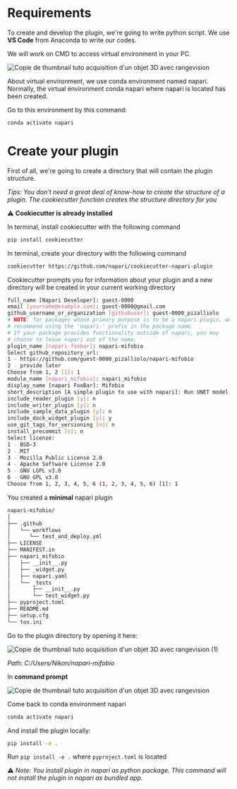 # Requirements

To create and develop the plugin, we're going to write python script. We use **VS Code** from Anaconda to write our codes.

We will work on CMD to access virtual environment in your PC.

![Copie de thumbnail tuto acquisition d'un objet 3D avec rangevision](https://github.com/hereariim/IPPN_napari/assets/93375163/0432691b-cc89-4a57-81f9-543d1058fc53)

 About virtual environment, we use conda environment named napari. Normally, the virtual environment conda napari where napari is located has been created. 

Go to this environment by this command:

```bash
conda activate napari
```

# Create your plugin

First of all, we're going to create a directory that will contain the plugin structure. 

*Tips: You don't need a great deal of know-how to create the structure of a plugin. The cookiecutter function creates the structure directory for you*

⚠️ **Cookiecutter is already installed**

In terminal, install cookiecutter with the following command

```bash
pip install cookiecutter
```

In terminal, create your directory with the following command

```bash
cookiecutter https://github.com/napari/cookiecutter-napari-plugin
```

Cookiecutter prompts you for information about your plugin and a new directory will be created in your current working directory

```bash
full_name [Napari Developer]: guest-0000
email [yourname@example.com]: guest-0000@gmail.com
github_username_or_organization [githubuser]: guest-0000_pizalliolo
# NOTE: for packages whose primary purpose is to be a napari plugin, we
# recommend using the 'napari-' prefix in the package name.
# If your package provides functionality outside of napari, you may
# choose to leave napari out of the name.
plugin_name [napari-foobar]: napari-mifobio
Select github_repository_url:
1 - https://github.com/guest-0000_pizalliolo/napari-mifobio
2 - provide later
Choose from 1, 2 [1]: 1
module_name [napari_mifobio]: napari_mifobio
display_name [napari FooBar]: Mifobio
short_description [A simple plugin to use with napari]: Run UNET model
include_reader_plugin [y]: n
include_writer_plugin [y]: n
include_sample_data_plugin [y]: n
include_dock_widget_plugin [y]: y
use_git_tags_for_versioning [n]: n
install_precommit [n]: n
Select license:
1 - BSD-3
2 - MIT
3 - Mozilla Public License 2.0
4 - Apache Software License 2.0
5 - GNU LGPL v3.0
6 - GNU GPL v3.0
Choose from 1, 2, 3, 4, 5, 6 (1, 2, 3, 4, 5, 6) [1]: 1
```

You created a **minimal** napari plugin

```bash
napari-mifobio/
│
├── .github
│   └── workflows
│      └── test_and_deploy.yml
├── LICENSE
├── MANIFEST.in
├── napari_mifobio
│   ├── __init__.py
│   ├── _widget.py
│   ├── napari.yaml
│   └── _tests
│       ├── __init__.py
│       └── test_widget.py
├── pyproject.toml
├── README.md
├── setup.cfg
└── tox.ini
```

Go to the plugin directory by opening it here:

![Copie de thumbnail tuto acquisition d'un objet 3D avec rangevision (1)](https://github.com/hereariim/IPPN_napari/assets/93375163/080b560f-6f7d-4543-8d6c-c34ea88e6738)

*Path: C:/Users/Nikon/napari-mifobio*

In **command prompt**


![Copie de thumbnail tuto acquisition d'un objet 3D avec rangevision](https://github.com/hereariim/IPPN_napari/assets/93375163/0432691b-cc89-4a57-81f9-543d1058fc53)

Come back to conda environment napari

```bash
conda activate napari
```

And install the plugin locally:

```bash
pip install -e .
```

Run `pip install -e .` where `pyproject.toml` is located

⚠️ *Note: You install plugin in napari as python package. This command will not install the plugin in napari as bundled app.*
